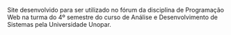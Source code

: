 Site desenvolvido para ser utilizado no fórum da disciplina de Programação Web na turma do 4º semestre do curso de Análise e Desenvolvimento de Sistemas pela Universidade Unopar.
